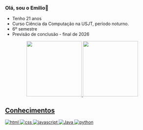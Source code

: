 ### Olá, sou o Emilio👋

- Tenho 21 anos
- Curso Ciência da Computação na USJT, período noturno.
- 6º semestre
- Previsão de conclusão - final de 2026


<div align="center">
  <a href="https://github.com/oEmailou02"/>
  <img height="180em" src="https://github-readme-stats.vercel.app/api?username=oEmailou02&show_icons=true&theme=material-palenight"/>
  <img height="180em" src="https://github-readme-stats.vercel.app/api/top-langs/?username=oEmailou02&langs_count=10&layout=compact&theme=material-palenight"/>
</div>
 
 ## Conhecimentos
 ![html](https://img.shields.io/badge/HTML5-e74c3c?style=for-the-badge&logo=html5&logoColor=white)
 ![css](https://img.shields.io/badge/CSS3-3498db?&style=for-the-badge&logo=css3&logoColor=white)
 ![javascript](https://img.shields.io/badge/JavaScript-F7DF1E?style=for-the-badge&logo=javascript&logoColor=black)
 ![Java](https://img.shields.io/badge/java-%23ED8B00.svg?style=for-the-badge&logo=openjdk&logoColor=white)
![python](https://img.shields.io/badge/Python-3776AB?style=for-the-badge&logo=python&logoColor=white)
<!--
**oEmailou02/oEmailou02** is a ✨ _special_ ✨ repository because its `README.md` (this file) appears on your GitHub profile.

Here are some ideas to get you started:

- 🔭 I’m currently working on ...
- 🌱 I’m currently learning ...
- 👯 I’m looking to collaborate on ...
- 🤔 I’m looking for help with ...
- 💬 Ask me about ...
- 📫 How to reach me: ...
- 😄 Pronouns: ...
- ⚡ Fun fact: ...
-->
